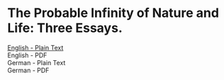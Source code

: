 # The Probable Infinity of Nature and Life: Three Essays.

[English - Plain Text](full-text-english.md)  
English - PDF  
German - Plain Text  
German - PDF  
